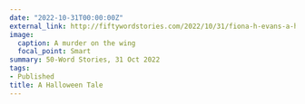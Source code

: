 ```yaml
---
date: "2022-10-31T00:00:00Z"
external_link: http://fiftywordstories.com/2022/10/31/fiona-h-evans-a-halloween-tale/
image:
  caption: A murder on the wing 
  focal_point: Smart
summary: 50-Word Stories, 31 Oct 2022
tags:
- Published
title: A Halloween Tale
---
```

<!--
Image by <a href="https://pixabay.com/users/cocoparisienne-127419/?utm_source=link-attribution&amp;utm_medium=referral&amp;utm_campaign=image&amp;utm_content=1635770">Anja-#pray for ukraine# #helping hands# stop the war</a> from <a href="https://pixabay.com//?utm_source=link-attribution&amp;utm_medium=referral&amp;utm_campaign=image&amp;utm_content=1635770">Pixabay</a>
-->